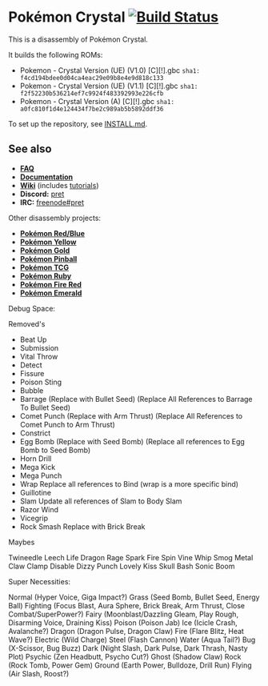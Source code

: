 # Pokémon Crystal [![Build Status][travis-badge]][travis]

This is a disassembly of Pokémon Crystal.

It builds the following ROMs:

- Pokemon - Crystal Version (UE) (V1.0) [C][!].gbc `sha1: f4cd194bdee0d04ca4eac29e09b8e4e9d818c133`
- Pokemon - Crystal Version (UE) (V1.1) [C][!].gbc `sha1: f2f52230b536214ef7c9924f483392993e226cfb`
- Pokemon - Crystal Version (A) [C][!].gbc `sha1: a0fc810f1d4e124434f7be2c989ab5b5892ddf36`

To set up the repository, see [INSTALL.md](INSTALL.md).

## See also

- [**FAQ**](FAQ.md)
- [**Documentation**][docs]
- [**Wiki**][wiki] (includes [tutorials][tutorials])
- **Discord:** [pret][discord]
- **IRC:** [freenode#pret][irc]

Other disassembly projects:

- [**Pokémon Red/Blue**][pokered]
- [**Pokémon Yellow**][pokeyellow]
- [**Pokémon Gold**][pokegold]
- [**Pokémon Pinball**][pokepinball]
- [**Pokémon TCG**][poketcg]
- [**Pokémon Ruby**][pokeruby]
- [**Pokémon Fire Red**][pokefirered]
- [**Pokémon Emerald**][pokeemerald]

[pokered]: https://github.com/pret/pokered
[pokeyellow]: https://github.com/pret/pokeyellow
[pokegold]: https://github.com/pret/pokegold
[pokepinball]: https://github.com/pret/pokepinball
[poketcg]: https://github.com/pret/poketcg
[pokeruby]: https://github.com/pret/pokeruby
[pokefirered]: https://github.com/pret/pokefirered
[pokeemerald]: https://github.com/pret/pokeemerald
[docs]: https://pret.github.io/pokecrystal/
[wiki]: https://github.com/pret/pokecrystal/wiki
[tutorials]: https://github.com/pret/pokecrystal/wiki/Tutorials
[discord]: https://discord.gg/d5dubZ3
[irc]: https://kiwiirc.com/client/irc.freenode.net/?#pret
[travis]: https://travis-ci.org/pret/pokecrystal
[travis-badge]: https://travis-ci.org/pret/pokecrystal.svg?branch=master

Debug Space:

Removed's

- Beat Up 		
- Submission		
- Vital Throw		
- Detect			
- Fissure			
- Poison Sting	
- Bubble			
- Barrage			(Replace with Bullet Seed) (Replace All References to Barrage To Bullet Seed)
- Comet Punch		(Replace with Arm Thrust) (Replace All References to Comet Punch to Arm Thrust)
- Constrict		
- Egg Bomb		(Replace with Seed Bomb) (Replace all references to Egg Bomb to Seed Bomb)
- Horn Drill		
- Mega Kick		
- Mega Punch		
- Wrap			Replace all references to Bind (wrap is a more specific bind)
- Guillotine		
- Slam			Update all references of Slam to Body Slam
- Razor Wind		
- Vicegrip
- Rock Smash		Replace with Brick Break

Maybes

Twineedle
Leech Life
Dragon Rage
Spark
Fire Spin
Vine Whip
Smog
Metal Claw
Clamp
Disable
Dizzy Punch
Lovely Kiss
Skull Bash
Sonic Boom


Super Necessities:

Normal			(Hyper Voice, Giga Impact?)
Grass			(Seed Bomb, Bullet Seed, Energy Ball)
Fighting		(Focus Blast, Aura Sphere, Brick Break, Arm Thrust, Close Combat/SuperPower?)
Fairy			(Moonblast/Dazzling Gleam, Play Rough, Disarming Voice, Draining Kiss)
Poison			(Poison Jab)
Ice				(Icicle Crash, Avalanche?)
Dragon			(Dragon Pulse, Dragon Claw)
Fire 			(Flare Blitz, Heat Wave?)
Electric		(Wild Charge)
Steel			(Flash Cannon)
Water			(Aqua Tail?)
Bug				(X-Scissor, Bug Buzz)
Dark			(Night Slash, Dark Pulse, Dark Thrash, Nasty Plot)
Psychic			(Zen Headbutt, Psycho Cut?)
Ghost			(Shadow Claw)
Rock			(Rock Tomb, Power Gem)
Ground			(Earth Power, Bulldoze, Drill Run)
Flying			(Air Slash, Roost?)
